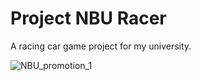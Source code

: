 # Project NBU Racer

 А racing car game project for my university.

![NBU_promotion_1](https://github.com/APPenchev/Project-NBU-Racer/assets/36088861/e628ffda-56da-4fad-8eec-92c552f6891a)
